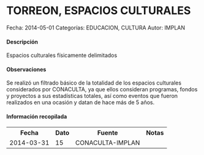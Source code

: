TORREON, ESPACIOS CULTURALES
=====

Fecha: 2014-05-01
Categorías: EDUCACION, CULTURA
Autor: IMPLAN

#### Descripción

Espacios culturales físicamente delimitados

#### Observaciones

Se realizó un filtrado básico de la totalidad de los espacios culturales considerados por CONACULTA, ya que ellos consideran programas, fondos y proyectos a sus estadísticas totales, así como eventos que fueron realizados en una ocasión y datan de hace más de 5 años.

#### Información recopilada

<table class="table table-hover table-bordered">
  <tr><th>Fecha</th><th>Dato</th><th>Fuente</th><th>Notas</th></tr>
  <tr><td>2014-03-31</td><td>15</td><td>CONACULTA-IMPLAN</td><td></td></tr>
</table>
